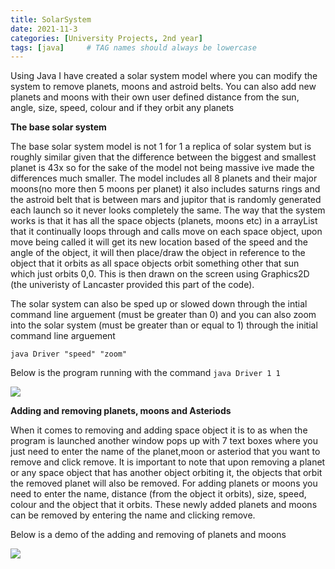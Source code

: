 ```yaml
---
title: SolarSystem
date: 2021-11-3
categories: [University Projects, 2nd year]
tags: [java]     # TAG names should always be lowercase
---
```


Using Java I have created a solar system model where you can modify the system to remove planets, moons and astroid belts. You can also add new planets and moons with their own user defined distance from the sun, angle, size, speed, colour and if they orbit any planets

**The base solar system**

The base solar system model is not 1 for 1 a replica of solar system but is roughly similar given that the difference between the biggest and smallest planet is 43x so for the sake of the model not being massive ive made the differences much smaller. The model includes all 8 planets and their major moons(no more then 5 moons per planet) it also includes saturns rings and the astroid belt that is between mars and jupitor that is randomly generated each launch so it never looks completely the same. The way that the system works is that it has all the space objects (planets, moons etc) in a arrayList that it continually loops through and calls move on each space object, upon move being called it will get its new location based of the speed and the angle of the object, it will then place/draw the object in reference to the object that it orbits as all space objects orbit something other that sun which just orbits 0,0. This is then drawn on the screen using Graphics2D (the univeristy of Lancaster provided this part of the code).

The solar system can also be sped up or slowed down through the intial command line arguement (must be greater than 0) and you can also zoom into the solar system (must be greater than or equal to 1) through the initial command line arguement

`java Driver "speed" "zoom" `

Below is the program running with the command `java Driver 1 1`

![](https://michael-perdue.github.io/assets/SolarSystem.gif)


**Adding and removing planets, moons and Asteriods**

When it comes to removing and adding space object it is to as when the program is launched another window pops up with 7 text boxes where you just need to enter the name of the planet,moon or asteriod that you want to remove and click remove. It is important to note that upon removing a planet or any space object that has another object orbiting it, the objects that orbit the removed planet will also be removed. For adding planets or moons you need to enter the name, distance (from the object it orbits), size, speed, colour and the object that it orbits. These newly added planets and moons can be removed by entering the name and clicking remove.

Below is a demo of the adding and removing of planets and moons

![](https://michael-perdue.github.io/assets/SolarSystem2.gif)
